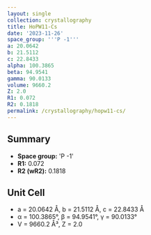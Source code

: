 ```yaml
---
layout: single
collection: crystallography
title: HoPW11-Cs
date: '2023-11-26'
space_group: '''P -1'''
a: 20.0642
b: 21.5112
c: 22.8433
alpha: 100.3865
beta: 94.9541
gamma: 90.0133
volume: 9660.2
Z: 2.0
R1: 0.072
R2: 0.1818
permalink: /crystallography/hopw11-cs/
---
```


## Summary

- **Space group:** 'P -1'
- **R1:** 0.072
- **R2 (wR2):** 0.1818

## Unit Cell
- a = 20.0642 Å, b = 21.5112 Å, c = 22.8433 Å
- α = 100.3865°, β = 94.9541°, γ = 90.0133°
- V = 9660.2 Å³, Z = 2.0
